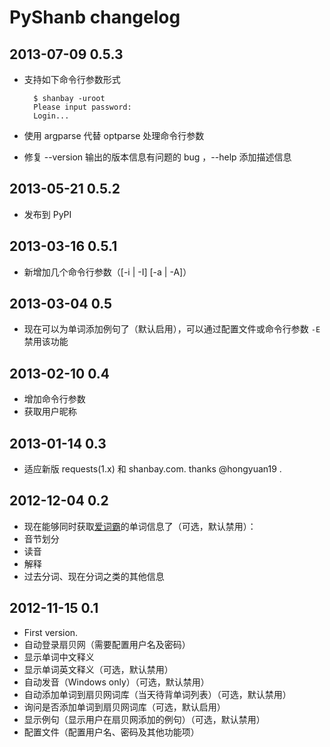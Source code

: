 # PyShanb changelog

## 2013-07-09 0.5.3

* 支持如下命令行参数形式

        $ shanbay -uroot
        Please input password:
        Login...
* 使用 argparse 代替 optparse 处理命令行参数
* 修复 --version 输出的版本信息有问题的 bug ，--help 添加描述信息


## 2013-05-21 0.5.2

* 发布到 PyPI


## 2013-03-16 0.5.1

* 新增加几个命令行参数（[-i | -I] [-a | -A]）


## 2013-03-04 0.5

* 现在可以为单词添加例句了（默认启用），可以通过配置文件或命令行参数 `-E`
禁用该功能


## 2013-02-10 0.4

* 增加命令行参数
* 获取用户昵称


## 2013-01-14 0.3

* 适应新版 requests(1.x) 和 shanbay.com. thanks @hongyuan19 .


## 2012-12-04 0.2

* 现在能够同时获取[爱词霸](http://www.iciba.com)的单词信息了（可选，默认禁用）：
 * 音节划分
 * 读音
 * 解释
 * 过去分词、现在分词之类的其他信息


## 2012-11-15 0.1

* First version.
 * 自动登录扇贝网（需要配置用户名及密码）
 * 显示单词中文释义
 * 显示单词英文释义（可选，默认禁用）
 * 自动发音（Windows only）（可选，默认禁用）
 * 自动添加单词到扇贝网词库（当天待背单词列表）（可选，默认禁用）
 * 询问是否添加单词到扇贝网词库（可选，默认启用）
 * 显示例句（显示用户在扇贝网添加的例句）（可选，默认禁用）
 * 配置文件（配置用户名、密码及其他功能项）

